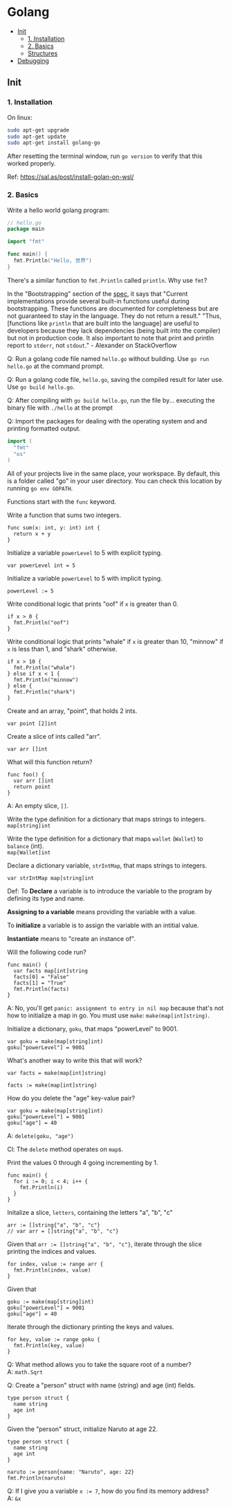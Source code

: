<!-- go.md -->
# Golang <!-- omit in toc -->

- [Init](#init)
  - [1. Installation](#1-installation)
  - [2. Basics](#2-basics)
  - [Structures](#structures)
- [Debugging](#debugging)

## Init

### 1. Installation

On linux:
```bash
sudo apt-get upgrade
sudo apt-get update
sudo apt-get install golang-go
```

After resetting the terminal window, run `go version` to verify that this worked properly.


Ref: https://sal.as/post/install-golan-on-wsl/

### 2. Basics

Write a hello world golang program:
```go
// hello.go
package main

import "fmt"

func main() {
  fmt.Println("Hello, 世界")
}
```

There's a similar function to `fmt.Println` called `println`. Why use `fmt`?

In the "Bootstrapping" section of the [spec](), it says that "Current implementations provide several built-in functions useful during bootstrapping. These functions are documented for completeness but are not guaranteed to stay in the language. They do not return a result."
"Thus, [functions like `println` that are built into the language] are useful to developers because they lack dependencies (being built into the compiler) but not in production code. It also important to note that print and println report to `stderr`, not `stdout`." - Alexander on StackOverflow

Q: Run a golang code file named `hello.go` without building.
Use `go run hello.go` at the command prompt.

Q: Run a golang code file, `hello.go`, saving the compiled result for later use.
Use `go build hello.go`.

Q: After compiling with `go build hello.go`, run the file by...
executing the binary file with `./hello` at the prompt

Q: Import the packages for dealing with the operating system and and printing formatted output.
```go
import (
  "fmt"
  "os"
)
```

All of your projects live in the same place, your workspace. By default, this is a folder called "go" in your user directory. You can check this location by running `go env GOPATH`.

Functions start with the `func` keyword.

Write a function that sums two integers.

```golang
func sum(x: int, y: int) int {
  return x + y
}
```

Initialize a variable `powerLevel` to 5 with explicit typing.
```golang
var powerLevel int = 5
```

Initialize a variable `powerLevel` to 5 with implicit typing.
```golang
powerLevel := 5
```

Write conditional logic that prints "oof" if `x` is greater than 0.
```golang
if x > 0 {
  fmt.Println("oof")
}
```

Write conditional logic that prints "whale" if `x` is greater than 10, "minnow" if `x` is less than 1, and "shark" otherwise. 
```golang
if x > 10 {
  fmt.Println("whale")
} else if x < 1 {
  fmt.Println("minnow")
} else {
  fmt.Println("shark")
}
```

Create and an array, "point", that holds 2 ints. 
```golang
var point [2]int
```

Create a slice of ints called "arr".
```golang
var arr []int
```

What will this function return?
```golang
func foo() {
  var arr []int
  return point
}
```
A: An empty slice, `[]`.

Write the type definition for a dictionary that maps strings to integers.  
`map[string]int`

Write the type definition for a dictionary that maps `wallet` (`Wallet`) to `balance` (int).  
`map[Wallet]int`

Declare a dictionary variable, `strIntMap`, that maps strings to integers.
```golang
var strIntMap map[string]int
```

Def: To **Declare** a variable is to introduce the variable to the program by defining its type and name.

**Assigning to a variable** means providing the variable with a value.

To **initialize** a variable is to assign the variable with an intitial value.

**Instantiate** means to "create an instance of". 

Will the following code run?
```golang
func main() {
  var facts map[int]string
  facts[0] = "False"
  facts[1] = "True"
  fmt.Println(facts)
}
```
A: No, you'll get `panic: assignment to entry in nil map` because that's not how to initialize a map in go. You must use `make`: `make(map[int]string)`.

Initialize a dictionary, `goku`, that maps "powerLevel" to 9001.
```golang
var goku = make(map[string]int)
goku["powerLevel"] = 9001
```

What's another way to write this that will work?
```golang
var facts = make(map[int]string)
```

```golang
facts := make(map[int]string)
```

How do you delete the "age" key-value pair?
```golang
var goku = make(map[string]int)
goku["powerLevel"] = 9001
goku["age"] = 40
```
A: `delete(goku, "age")`

Cl: The `delete` method operates on `map`s.

Print the values 0 through 4 going incrementing by 1.
```golang
func main() {
  for i := 0; i < 4; i++ {
    fmt.Println(i)
  }
}
```

Initalize a slice, `letters`, containing the letters "a", "b", "c" 
```golang
arr := []string{"a", "b", "c"}
// var arr = []string{"a", "b", "c"}
```

Given that `arr := []string{"a", "b", "c"}`, iterate through the slice printing the indices and values.
```golang
for index, value := range arr {
  fmt.Println(index, value)
}
```

Given that 
```golang
goku := make(map[string]int)
goku["powerLevel"] = 9001
goku["age"] = 40
```
Iterate through the dictionary printing the keys and values.
```golang
for key, value := range goku {
  fmt.Println(key, value)
}
```

Q: What method allows you to take the square root of a number?  
A: `math.Sqrt`

Q: Create a "person" struct with name (string) and age (int) fields.
```golang
type person struct {
  name string
  age int
}
```

Given the "person" struct, initialize Naruto at age 22.
```golang
type person struct {
  name string
  age int
}
```

```golang
naruto := person{name: "Naruto", age: 22}
fmt.Println(naruto)
```

Q: If I give you a variable `x := 7`, how do you find its memory address?  
A: `&x`

